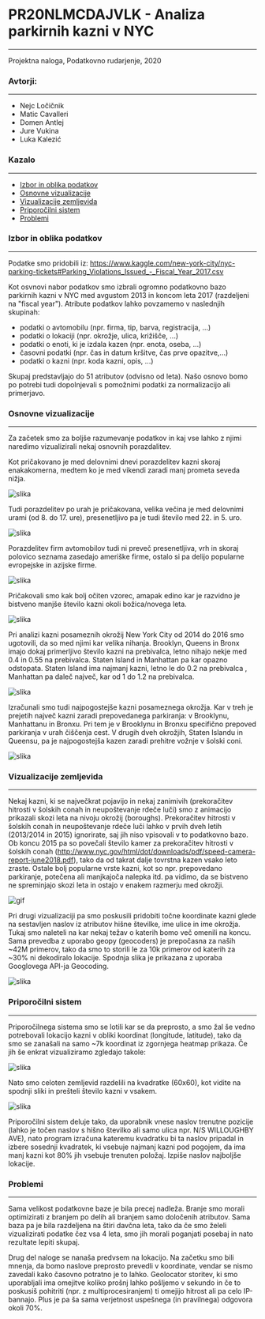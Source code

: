 
# PR20NLMCDAJVLK - Analiza parkirnih kazni v NYC
____________
Projektna naloga, Podatkovno rudarjenje, 2020

### Avtorji:
____________
* Nejc Ločičnik
* Matic Cavalleri
* Domen Antlej
* Jure Vukina
* Luka Kalezić

### Kazalo
__________________
* [Izbor in oblika podatkov](#izbor_oblika_pod)
* [Osnovne vizualizacije](#osnovne_viz)
* [Vizualizacije zemljevida](#map_viz)
* [Priporočilni sistem](#prip_sistem)
* [Problemi](#problemi)

### Izbor in oblika podatkov <a class="anchor" id="izbor_oblika_pod"></a>
____________
Podatke smo pridobili iz: https://www.kaggle.com/new-york-city/nyc-parking-tickets#Parking_Violations_Issued_-_Fiscal_Year_2017.csv

Kot osvnovi nabor podatkov smo izbrali ogromno podatkovno bazo parkirnih kazni v NYC med avgustom 2013 in koncom leta 2017 
(razdeljeni na "fiscal year"). Atribute podatkov lahko povzamemo v naslednjih skupinah:
* podatki o avtomobilu (npr. firma, tip, barva, registracija, ...)
* podatki o lokaciji (npr. okrožje, ulica, križišče, ...)
* podatki o enoti, ki je izdala kazen (npr. enota, oseba, ...)
* časovni podatki (npr. čas in datum kršitve, čas prve opazitve,...)
* podatki o kazni (npr. koda kazni, opis, ...)

Skupaj predstavljajo do 51 atributov (odvisno od leta). Našo osnovo bomo po potrebi tudi dopolnjevali s pomožnimi podatki za normalizacijo ali primerjavo.

### Osnovne vizualizacije <a class="anchor" id="osnovne_viz"></a>
_______________________
Za začetek smo za boljše razumevanje podatkov in kaj vse lahko z njimi naredimo vizualizirali nekaj osnovnih porazdalitev.

Kot pričakovano je med delovnimi dnevi porazdelitev kazni skoraj enakakomerna, medtem ko je med vikendi zaradi manj prometa seveda nižja.

![slika](slike/kazni_po_dnevih.png)

Tudi porazdelitev po urah je pričakovana, velika večina je med delovnimi urami (od 8. do 17. ure), presenetljivo pa je tudi število med 22. in 5. uro.

![slika](slike/ure.png)

Porazdelitev firm avtomobilov tudi ni preveč presenetljiva, vrh in skoraj polovico seznama zasedajo ameriške firme, ostalo si pa delijo popularne evropejske in azijske firme.

![slika](slike/firma_avta_porazdelitev.png)

Pričakovali smo kak bolj očiten vzorec, amapak edino kar je razvidno je bistveno manjše število kazni okoli božica/novega leta.

![slika](slike/kazni_cas_2014.png)

Pri analizi kazni posameznih okrožij New York City od 2014 do 2016 smo ugotovili, da so med njimi kar velika nihanja. Brooklyn, Queens in Bronx imajo dokaj primerljivo število kazni na prebivalca, letno nihajo nekje med 0.4 in 0.55 na prebivalca. Staten Island in Manhattan pa kar opazno odstopata. Staten Island ima najmanj kazni, letno le do 0.2 na prebivalca , Manhattan pa daleč največ, kar od 1 do 1.2 na prebivalca.

![slika](slike/kazni_na_preb.png)

Izračunali smo tudi najpogostejše kazni posameznega okrožja. Kar v treh je prejetih največ kazni zaradi prepovedanega parkiranja: v Brooklynu, Manhattanu in Bronxu. Pri tem je v Brooklynu in Bronxu specifično prepoved parkiranja v urah čiščenja cest. V drugih dveh okrožjih, Staten Islandu in Queensu, pa je najpogostejša kazen zaradi prehitre vožnje v šolski coni.

![slika](slike/kazni_dist.png)

### Vizualizacije zemljevida <a class="anchor" id="map_viz"></a>
__________________
Nekaj kazni, ki se največkrat pojavijo in nekaj zanimivih (prekoračitev hitrosti v šolskih conah in neupoštevanje rdeče luči) smo z animacijo prikazali skozi leta na nivoju okrožij (boroughs). Prekoračitev hitrosti v šolskih conah in neupoštevanje rdeče luči lahko v prvih dveh letih (2013/2014 in 2015) ignorirate, saj jih niso vpisovali v to podatkovno bazo. Ob koncu 2015 pa so povečali število kamer za prekoračitev hitrosti v šolskih conah (http://www.nyc.gov/html/dot/downloads/pdf/speed-camera-report-june2018.pdf), tako da od takrat dalje tovrstna kazen vsako leto zraste. Ostale bolj popularne vrste kazni, kot so npr. prepovedano parkiranje, potečena ali manjkajoča nalepka itd. pa vidimo, da se bistveno ne spreminjajo skozi leta in ostajo v enakem razmerju med okrožji.

![gif](slike/kazni_skozi_leta.gif)

Pri drugi vizualizaciji pa smo poskusili pridobiti točne koordinate kazni glede na sestavljen naslov iz atributov hišne številke, ime ulice in ime okrožja. Tukaj smo naleteli na kar nekaj težav o katerih bomo več omenili na koncu. Sama prevedba z uporabo geopy (geocoders) je prepočasna za naših ~42M primerov, tako da smo to storili le za 10k primerov od katerih za ~30% ni dekodiralo lokacije.
Spodnja slika je prikazana z uporaba Googlovega API-ja Geocoding.

![slika](slike/heatmap_no_watermark.png)

### Priporočilni sistem <a class="anchor" id="prip_sistem"></a>
__________________
Priporočilnega sistema smo se lotili kar se da preprosto, a smo žal še vedno potrebovali lokacijo kazni v obliki koordinat (longitude, latitude), tako da smo se zanašali na samo ~7k koordinat iz zgornjega heatmap prikaza. Če jih še enkrat vizualiziramo zgledajo takole:

![slika](slike/base_priporocilo.PNG)

Nato smo celoten zemljevid razdelili na kvadratke (60x60), kot vidite na spodnji sliki in prešteli število kazni v vsakem.
 
![slika](slike/kvadratki.PNG)

Priporočilni sistem deluje tako, da uporabnik vnese naslov trenutne pozicije (lahko je točen naslov s hišno številko ali samo ulica npr. N/S WILLOUGHBY AVE), nato program izračuna kateremu kvadratku bi ta naslov pripadal in izbere sosednji kvadratek, ki vsebuje najmanj kazni pod pogojem, da ima manj kazni kot 80% jih vsebuje trenuten položaj. Izpiše naslov najboljše lokacije.

### Problemi <a class="anchor" id="problemi"></a>
__________________
Sama velikost podatkovne baze je bila precej nadleža. Branje smo morali optimizirati z branjem po delih ali branjem samo določenih atributov. Sama baza pa je bila razdeljena na štiri davčna leta, tako da če smo želeli vizualizirati podatke čez vsa 4 leta, smo jih morali poganjati posebaj in nato rezultate lepiti skupaj.

Drug del naloge se nanaša predvsem na lokacijo. Na začetku smo bili mnenja, da bomo naslove preprosto prevedli v koordinate, vendar se nismo zavedali kako časovno potratno je to lahko. Geolocator storitev, ki smo uporabljali ima omejitve koliko prošnj lahko pošljemo v sekundo in če to poskusiš pohitriti (npr. z multiprocesiranjem) ti omejijo hitrost ali pa celo IP-bannajo. Plus je pa ša sama verjetnost uspešnega (in pravilnega) odgovora okoli 70%.
